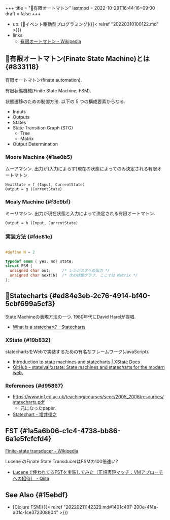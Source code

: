 +++
title = "📝有限オートマトン"
lastmod = 2022-10-29T16:44:16+09:00
draft = false
+++

-   up: [📝イベント駆動型プログラミング]({{< relref "20220310100122.md" >}})
-   links
    -   [有限オートマトン - Wikipedia](https://ja.wikipedia.org/wiki/%E6%9C%89%E9%99%90%E3%82%AA%E3%83%BC%E3%83%88%E3%83%9E%E3%83%88%E3%83%B3)


## 📝有限オートマトン(Finate State Machine)とは {#833118}

有限オートマトン(finate automation).

有限状態機械(Finite State Machine, FSM).

状態遷移のための制御方法. 以下の 5 つの構成要素からなる.

-   Inputs
-   Outputs
-   States
-   State Transition Graph (STG)
    -   Tree
    -   Matrix
-   Output Determination


### Moore Machine {#1ae0b5}

ムーアマシン. 出力が(入力によらず)現在の状態によってのみ決定される有限オートマトン.

```language
NextState = f (Input, CurrentState)
Output = g (CurrentState)
```


### Mealy Machine {#f3c9bf}

ミーリマシン. 出力が現在状態と入力によって決定される有限オートマトン.

```language
Output = h (Input, CurrentState)
```


### 実装方法 {#fde81e}

```c

#define N = 2

typedef enum { yes, no} state;
struct FSM {
  unsigned char out;     /* レシジスタへの出力 */
  unsigned char next[N]  /* 次の状態グラフ. ここでは Matrix */
};
```


## 📝Statecharts {#ed84e3eb-2c76-4914-bf40-5cbf699a5cf3}

State Machineの表現方法の一つ. 1980年代にDavid Harelが提唱.

-   [What is a statechart? - Statecharts](https://statecharts.dev/what-is-a-statechart.html)


### XState {#19b832}

statechartsをWebで実装するための有名なフレームワーク(JavaScript).

-   [Introduction to state machines and statecharts | XState Docs](https://xstate.js.org/docs/guides/introduction-to-state-machines-and-statecharts/#states)
-   [GitHub - statelyai/xstate: State machines and statecharts for the modern web.](https://github.com/statelyai/xstate#why)


### References {#d95867}

-   <https://www.inf.ed.ac.uk/teaching/courses/seoc/2005_2006/resources/statecharts.pdf>
    -   元になったpaper.
-   [Statechart - 増井俊之](https://helpfeel.com/masui/Statechart-5ae1e51a6d95bd00142bc5e5)


## FST {#1a5a6b06-c1c4-4738-bb86-6a1e5fcfcfd4}

[Finite-state transducer - Wikipedia](https://en.wikipedia.org/wiki/Finite-state_transducer)

Lucene のFinate State TransducerはFSMの100倍速い?

-   [Luceneで使われてるFSTを実装してみた（正規表現マッチ：VMアプローチへの招待） - Qiita](https://qiita.com/ikawaha/items/be95304a803020e1b2d1)


## See Also {#15ebdf}

-   [Clojure FSM]({{< relref "20220211142329.md#1401c497-200e-4f4a-a01c-1ce372308804" >}})
